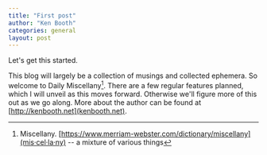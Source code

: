 ```yaml
---
title: "First post"
author: "Ken Booth"
categories: general
layout: post
---
```


Let's get this started.

This blog will largely be a collection of musings and collected ephemera. So welcome to Daily Miscellany[^1]. There are a few regular features planned, which I will unveil as this moves forward. Otherwise we'll figure more of this out as we go along. More about the author can be found at [http://kenbooth.net](kenbooth.net).

[^1]: Miscellany. [https://www.merriam-webster.com/dictionary/miscellany](mis·​cel·​la·​ny) -- a mixture of various things
